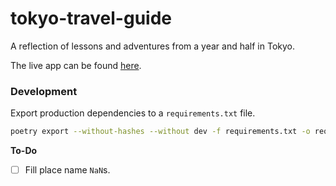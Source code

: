 # tokyo-travel-guide

A reflection of lessons and adventures from a year and half in Tokyo.

The live app can be found [here](https://tokyo-travel-guide.streamlit.app/).


### Development

Export production dependencies to a `requirements.txt` file.
```bash
poetry export --without-hashes --without dev -f requirements.txt -o requirements.txt
```

**To-Do**
- [ ] Fill place name `NaN`s.

